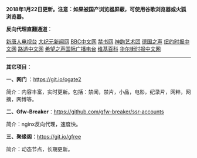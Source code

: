 **2018年1月22日更新。注意：如果被国产浏览器屏蔽，可使用谷歌浏览器或火狐浏览器。**

**反向代理直翻通道**：

[新唐人电视台](http://159.89.135.7:8000)  [大纪元新闻网](http://159.89.135.7:80) [BBC中文网](http://159.89.135.7:9100/zhongwen/simp) [禁书网](http://159.89.135.7:7100) [神韵艺术团](http://159.89.135.7:8000/xtr/gb/prog673.html) [德国之声](http://159.89.135.7:9200)  [纽约时报中文网](http://159.89.135.7:9400) [路透中文网](http://159.89.135.7:9500) [希望之声国际广播电台](http://159.89.135.7:8200) [维基百科](http://159.89.135.7:8100) [华尔街时报中文网](http://159.89.135.7:9300)

***

**其它项目**：

**一、网门** ：https://git.io/ogate2

简介：内容丰富，实时更新。包括：禁闻，禁片，小品，电影，纪录片，网粹，网摘，网博等。


**二、Gfw-Breaker**：https://github.com/gfw-breaker/ssr-accounts

简介：nginx反向代理，速度快。

**三、聚缘阁**：https://git.io/gfree

简介：动态节点，长期更新。